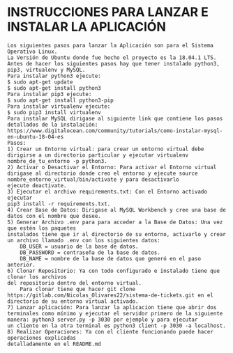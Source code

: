 # INSTRUCCIONES PARA LANZAR E INSTALAR LA APLICACIÓN
    Los siguientes pasos para lanzar la Aplicación son para el Sistema Operativo Linux.
    La Versión de Ubuntu donde fue hecho el proyecto es la 18.04.1 LTS.
    Antes de hacer los siguientes pasos hay que tener instalado python3, pip3, virtualenv y MySQL. 
    Para instalar python3 ejecute: 
    $ sudo apt-get update
    $ sudo apt-get install python3
    Para instalar pip3 ejecute:
    $ sudo apt-get install python3-pip
    Para instalar virtualenv ejecute:
    $ sudo pip3 install virtualenv
    Para instalar MySQL dirigase al siguiente link que contiene los pasos detallados de la instalación:
    https://www.digitalocean.com/community/tutorials/como-instalar-mysql-en-ubuntu-18-04-es
    Pasos:
    1) Crear un Entorno virtual: para crear un entorno virtual debe dirigirse a un directorio particular y ejecutar virtualenv nombre_de_tu_entorno -p python3.
    2) Activar o Desactivar el Entorno: Para activar el Entorno virtual dirigase al directorio donde creo el entorno y ejecute source nombre_entorno_virtual/bin/activate y para desactivarlo 
    ejecute deactivate.
    3) Ejecutar el archivo requirements.txt: Con el Entorno activado ejecutar 
    pip3 install -r requirements.txt.
    4) Crear Base de Datos: Dirigase al MySQL Workbench y cree una base de datos con el nombre que desee.
    5) Generar Archivo .env para para acceder a la Base de Datos: Una vez que estén los paquetes
    instalados tiene que ir al directorio de su entorno, activarlo y crear un archivo llamado .env con los siguientes datos:
        DB_USER = usuario de la base de datos.
        DB_PASSWORD = contraseña de la base de datos.
        DB_NAME = nombre de la base de datos que generó en el paso anterior.
    6) Clonar Repositorio: Ya con todo configurado e instalado tiene que clonar los archivos 
    del repositorio dentro del entorno virtual.
        Para clonar tiene que hacer git clone https://gitlab.com/Nicolas_Olivares22/sistema-de-tickets.git en el directorio de su entorno virtual activado.
    7) Lanzar aplicación: Para lanzar la aplicacion tiene que abrir dos terminales como mínimo y ejecutar el servidor primero de la siguiente manera: python3 server.py -p 3030 por ejemplo y para ejecutar 
    un cliente en la otra terminal es python3 client -p 3030 -a localhost.
    8) Realizar Operaciones: Ya con el cliente funcionando puede hacer operaciones explicadas 
    detalladamente en el README.md
    
    
    


